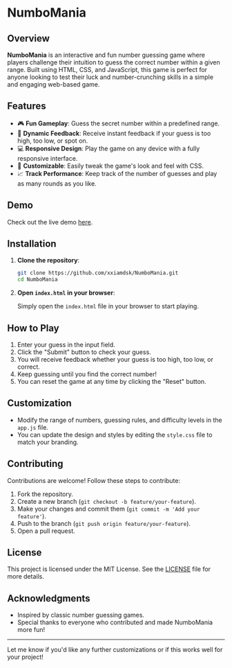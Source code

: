 
# NumboMania

## Overview

**NumboMania** is an interactive and fun number guessing game where players challenge their intuition to guess the correct number within a given range. Built using HTML, CSS, and JavaScript, this game is perfect for anyone looking to test their luck and number-crunching skills in a simple and engaging web-based game.

## Features

- 🎮 **Fun Gameplay**: Guess the secret number within a predefined range.
- 🔢 **Dynamic Feedback**: Receive instant feedback if your guess is too high, too low, or spot on.
- 💻 **Responsive Design**: Play the game on any device with a fully responsive interface.
- 🎨 **Customizable**: Easily tweak the game's look and feel with CSS.
- 📈 **Track Performance**: Keep track of the number of guesses and play as many rounds as you like.

## Demo

Check out the live demo [here](https://xxiamdsk.github.io/project-name).

## Installation

1. **Clone the repository**:

   ```bash
   git clone https://github.com/xxiamdsk/NumboMania.git
   cd NumboMania
   ```

2. **Open `index.html` in your browser**:

   Simply open the `index.html` file in your browser to start playing.

## How to Play

1. Enter your guess in the input field.
2. Click the "Submit" button to check your guess.
3. You will receive feedback whether your guess is too high, too low, or correct.
4. Keep guessing until you find the correct number!
5. You can reset the game at any time by clicking the "Reset" button.

## Customization

- Modify the range of numbers, guessing rules, and difficulty levels in the `app.js` file.
- You can update the design and styles by editing the `style.css` file to match your branding.

## Contributing

Contributions are welcome! Follow these steps to contribute:

1. Fork the repository.
2. Create a new branch (`git checkout -b feature/your-feature`).
3. Make your changes and commit them (`git commit -m 'Add your feature'`).
4. Push to the branch (`git push origin feature/your-feature`).
5. Open a pull request.

## License

This project is licensed under the MIT License. See the [LICENSE](./LICENSE) file for more details.

## Acknowledgments

- Inspired by classic number guessing games.
- Special thanks to everyone who contributed and made NumboMania more fun!

---

Let me know if you'd like any further customizations or if this works well for your project!